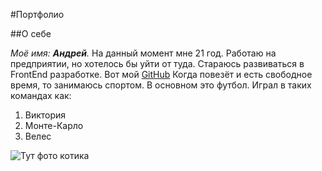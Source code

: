 #Портфолио

##О себе

_Моё имя: **Андрей**._ На данный момент мне 21 год. Работаю на предприятии, но хотелось бы уйти от туда. Стараюсь развиваться в FrontEnd разработке. Вот мой [GitHub](https://github.com/H1Znt)
  Когда повезёт и есть свободное время, то занимаюсь спортом. В основном это футбол.
Играл в таких командах как: 
1. Виктория
2. Монте-Карло
3. Велес


![Тут фото котика](https://gas-kvas.com/grafic/uploads/posts/2023-10/1696420310_gas-kvas-com-p-kartinki-malenkie-kotikov-41.jpg)